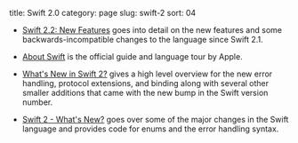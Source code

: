 title: Swift 2.0
category: page
slug: swift-2
sort: 04

* [Swift 2.2: New Features](https://swift.org/blog/swift-2-2-new-features/)
  goes into detail on the new features and some backwards-incompatible
  changes to the language since Swift 2.1.

* [About Swift](https://developer.apple.com/library/ios/documentation/Swift/Conceptual/Swift_Programming_Language/) 
  is the official guide and language tour by Apple.

* [What's New in Swift 2?](http://www.raywenderlich.com/108522/whats-new-in-swift-2)
  gives a high level overview for the new error handling, protocol extensions,
  and binding along with several other smaller additions that came with the
  new bump in the Swift version number.

* [Swift 2 - What's New?](http://jamesonquave.com/blog/swift-2-whats-new/)
  goes over some of the major changes in the Swift language and provides
  code for enums and the error handling syntax.


